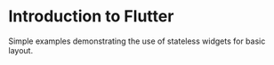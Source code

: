 # Introduction to Flutter

Simple examples demonstrating the use of stateless widgets for basic layout.
